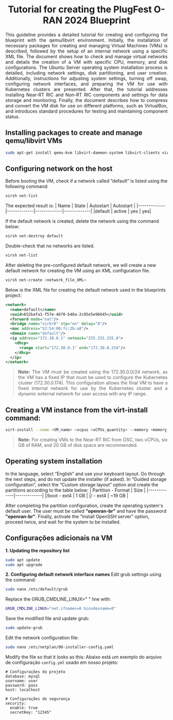 <h1 align="center">Tutorial for creating the PlugFest O-RAN 2024 Blueprint</h1>

<p align="justify">
This guideline provides a detailed tutorial for creating and configuring the blueprint with the qemu/libvirt environment. Initially, the installation of necessary packages for creating and managing Virtual Machines (VMs) is described, followed by the setup of an internal network using a specific XML file. The document shows how to check and manage virtual networks and details the creation of a VM with specific CPU, memory, and disk configurations. The Ubuntu Server operating system installation process is detailed, including network settings, disk partitioning, and user creation. Additionally, instructions for adjusting system settings, turning off swap, configuring network interfaces, and preparing the VM for use with Kubernetes clusters are presented. After that, the tutorial addresses installing Near-RT RIC and Non-RT RIC components and settings for data storage and monitoring. Finally, the document describes how to compress and convert the VM disk for use on different platforms, such as VirtualBox, and introduces standard procedures for testing and maintaining component status.
</p>


## Installing packages to create and manage qemu/libvirt VMs
```bash
sudo apt-get install qemu-kvm libvirt-daemon-system libvirt-clients virt-manager
```

## Configuring network on the host
Before booting the VM, check if a network called “default” is listed using the following command:
```bash
virsh net-list
```
The expected result is:
| Name | State | Autostart | Autostart |
|-------------|-------------|-------------|-------------|
|default | active | yes | yes|

If the default network is created, delete the network using the command below:
```bash
virsh net-destroy default
```
Double-check that no networks are listed.
```bash
virsh net-list
```
After deleting the pre-configured default network, we will create a new default network for creating the VM using an XML configuration file.
```bash
virsh net-create <network_file_XML>
```
Below is the XML file for creating the default network used in the blueprints project:
```xml
<network>
  <name>default</name>
  <uuid>652bafa1-f57e-4670-b40a-2c05e5e96645</uuid>
  <forward mode="nat"/>
  <bridge name="virbr0" stp="on" delay="0"/>
  <mac address="52:54:00:fc:2b:a8"/>
  <domain name="default"/>
  <ip address="172.30.0.1" netmask="255.255.255.0">
    <dhcp>
      <range start="172.30.0.1" end="172.30.0.254"/>
    </dhcp>
  </ip>
</network>
```
<blockquote>
<p align="justify">
<strong>Note:</strong> The VM must be created using the 172.30.0.0/24 network, as the VM has a fixed IP that must be used to configure the Kubernetes cluster (172.30.0.174). This configuration allows the final VM to have a fixed internal network for use by the Kubernetes cluster and a dynamic external network for user access with any IP range.
</p>
</blockquote>

## Creating a VM instance from the virt-install command:
```bash
virt-install --name <VM_name> –vcpus <vCPUs_quantity> --memory <memory_in_MBs> --disk size=<storage_in_GB> --cdrom <path_to_iso_ubuntu_server_20.04>
```
<blockquote>
<p align="justify">
<strong>Note:</strong> For creating VMs to the Near-RT RIC from OSC, two vCPUs, six GB of RAM, and 20 GB of disk space are recommended.
</p>
</blockquote>

## Operating system installation

In the language, select “English” and use your keyboard layout.
Go through the next steps, and do not update the installer (if asked).
In “Guided storage configuration”, select the “Custom storage layout” option and create the partitions according to the table below:
| Partition - Format | Size |
|-------------|-------------|
|/boot - ext4 | 1 GB | 
|/ - ext4 | ~19 GB | 

After completing the partition configuration, create the operating system's default user. The user must be called **"openran-br"** and have the password **"openran-br"**. 
Finally, activate the "Install OpenSSH server" option, proceed twice, and wait for the system to be installed.

## Configurações adicionais na VM

**1. Updating the repository list**
```bash
sudo apt update
sudo apt upgrade
```
**2. Configuring default network interface names**
Edit grub settings using the command:
```bash
sudo nano /etc/default/grub
```
Replace the GRUB_CMDLINE_LINUX=" " line with:
```bash
GRUB_CMDLINE_LINUX="net.ifnames=0 biosdevname=0"
```
Save the modified file and update grub:
```bash
sudo update-grub
```
Edit the network configuration file:
```bash
sudo nano /etc/netplan/00-installer-config.yaml
```
Modify the file so that it looks as this:
Abaixo está um exemplo do arquivo de configuração `config.yml` usado em nosso projeto:

```configure
# Configurações do projeto
database: mysql
username: user
password: pass
host: localhost

# Configurações de segurança
security:
  enable: true
  secretKey: "12345"






